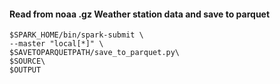 #### Read from noaa .gz Weather station data and save to parquet

```
$SPARK_HOME/bin/spark-submit \                                                   
--master "local[*]" \
$SAVETOPARQUETPATH/save_to_parquet.py\
$SOURCE\
$OUTPUT
```
